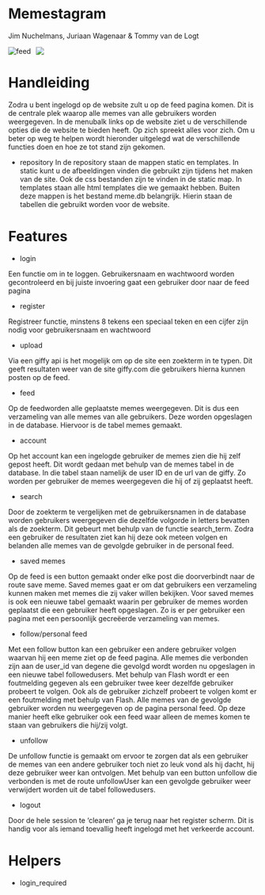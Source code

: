 # Memestagram
Jim Nuchelmans, Juriaan Wagenaar & Tommy van de Logt

![](feed.jpg)
<img src="feed.png"
     alt="feed"
     style="float: left; margin-right: 10px;" />

# Handleiding
Zodra u bent ingelogd op de website zult u op de feed pagina komen. Dit is de centrale plek waarop alle memes van alle gebruikers worden weergegeven. In de menubalk links op de website ziet u de verschillende opties die de website te bieden heeft. Op zich spreekt alles voor zich. Om u beter op weg te helpen wordt hieronder uitgelegd wat de verschillende functies doen en hoe ze tot stand zijn gekomen.

- repository
In de repository staan de mappen static en templates. In static kunt u de afbeeldingen vinden die gebruikt zijn tijdens het maken van de site. Ook de css bestanden zijn te vinden in de static map. In templates staan alle html templates die we gemaakt hebben.
Buiten deze mappen is het bestand meme.db belangrijk. Hierin staan de tabellen die gebruikt worden voor de website.

# Features
- login

Een functie om in te loggen. Gebruikersnaam en wachtwoord worden gecontroleerd en bij juiste invoering gaat een gebruiker door naar de feed pagina

- register

Registreer functie, minstens 8 tekens een speciaal teken en een cijfer zijn nodig voor gebruikersnaam en wachtwoord

- upload

Via een giffy api is het mogelijk om op de site een zoekterm in te typen. Dit geeft resultaten weer van de site giffy.com die gebruikers hierna kunnen posten op de feed.

- feed

Op de feedworden alle geplaatste memes weergegeven. Dit is dus een verzameling van alle memes van alle gebruikers. Deze worden opgeslagen in de database. Hiervoor is de tabel memes gemaakt.

- account

Op het account kan een ingelogde gebruiker de memes zien die hij zelf gepost heeft. Dit wordt gedaan met behulp van de memes tabel in de database. In die tabel staan namelijk de user ID en de url van de giffy. Zo worden per gebruiker de memes weergegeven die hij of zij geplaatst heeft.

- search

Door de zoekterm te vergelijken met de gebruikersnamen in de database worden gebruikers weergegeven die dezelfde volgorde in letters bevatten als de zoekterm. Dit gebeurt met behulp van de functie search_term. Zodra een gebruiker de resultaten ziet kan hij deze ook meteen volgen en belanden alle memes van de gevolgde gebruiker in de personal feed.

- saved memes

Op de feed is een button gemaakt onder elke post die doorverbindt naar de route save meme. Saved memes gaat er om dat gebruikers een verzameling kunnen maken met memes die zij vaker willen bekijken. Voor saved memes is ook een nieuwe tabel gemaakt waarin per gebruiker de memes worden geplaatst die een gebruiker heeft opgeslagen. Zo is er per gebruiker een pagina met een persoonlijk gecreëerde verzameling van memes.

- follow/personal feed

Met een follow button kan een gebruiker een andere gebruiker volgen waarvan hij een meme ziet op de feed pagina. Alle memes die verbonden zijn aan de user_id van degene die gevolgd wordt worden nu opgeslagen in een nieuwe tabel followedusers. Met behulp van Flash wordt er een foutmelding gegeven als een gebruiker twee keer dezelfde gebruiker probeert te volgen. Ook als de gebruiker zichzelf probeert te volgen komt er een foutmelding met behulp van Flash. Alle memes van de gevolgde gebruiker worden nu weergegeven op de pagina personal feed. Op deze manier heeft elke gebruiker ook een feed waar alleen de memes komen te staan van gebruikers die hij/zij volgt.

- unfollow

De unfollow functie is gemaakt om ervoor te zorgen dat als een gebruiker de memes van een andere gebruiker toch niet zo leuk vond als hij dacht, hij deze gebruiker weer kan ontvolgen. Met behulp van een button unfollow die verbonden is met de route unfollowUser kan een gevolgde gebruiker weer verwijdert worden uit de tabel followedusers.

- logout

Door de hele session te ‘clearen’ ga je terug naar het register scherm. Dit is handig voor als iemand toevallig heeft ingelogd met het verkeerde account.

# Helpers

- login_required

